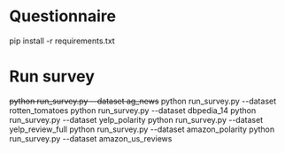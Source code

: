 # Questionnaire

pip install -r requirements.txt

# Run survey
~~python run_survey.py --dataset ag_news~~
python run_survey.py --dataset rotten_tomatoes
python run_survey.py --dataset dbpedia_14
python run_survey.py --dataset yelp_polarity
python run_survey.py --dataset yelp_review_full
python run_survey.py --dataset amazon_polarity
python run_survey.py --dataset amazon_us_reviews





